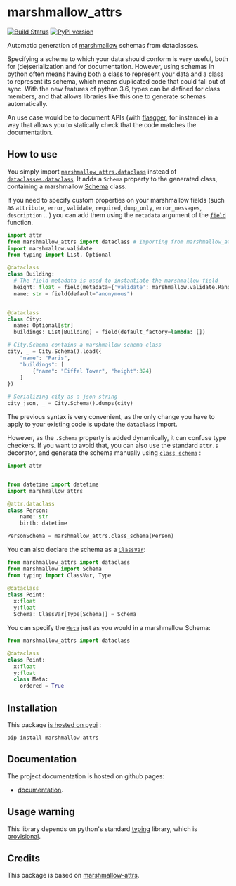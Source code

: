 # marshmallow_attrs
[![Build Status](https://travis-ci.org/lovasoa/marshmallow_attrs.svg?branch=master)](https://travis-ci.org/adamboche/marshmallow_attrs)
[![PyPI version](https://badge.fury.io/py/marshmallow-attrs.svg)](https://badge.fury.io/py/marshmallow-attrs)

Automatic generation of [marshmallow](https://marshmallow.readthedocs.io/) schemas from dataclasses.

Specifying a schema to which your data should conform is very useful, both for (de)serialization and for documentation.
However, using schemas in python often means having both a class to represent your data and a class to represent its schema, which means duplicated code that could fall out of sync. With the new features of python 3.6, types can be defined for class members, and that allows libraries like this one to generate schemas automatically.

An use case would be to document APIs (with [flasgger](https://github.com/rochacbruno/flasgger#flasgger), for instance) in a way that allows you to statically check that the code matches the documentation.

## How to use

You simply import
[`marshmallow_attrs.dataclass`](https://lovasoa.github.io/marshmallow_attrs/html/marshmallow_attrs.html#marshmallow_attrs.dataclass)
instead of
[`dataclasses.dataclass`](https://docs.python.org/3/library/dataclasses.html#dataclasses.dataclass).
It adds a `Schema` property to the generated class,
containing a marshmallow
[Schema](https://marshmallow.readthedocs.io/en/2.x-line/api_reference.html#marshmallow.Schema)
class.

If you need to specify custom properties on your marshmallow fields
(such as `attribute`, `error`, `validate`, `required`, `dump_only`, `error_messages`, `description` ...)
you can add them using the `metadata` argument of the
[`field`](https://docs.python.org/3/library/dataclasses.html#dataclasses.field)
function.

```python
import attr
from marshmallow_attrs import dataclass # Importing from marshmallow_attrs instead of attrs
import marshmallow.validate
from typing import List, Optional

@dataclass
class Building:
  # The field metadata is used to instantiate the marshmallow field
  height: float = field(metadata={'validate': marshmallow.validate.Range(min=0)})
  name: str = field(default="anonymous")


@dataclass
class City:
  name: Optional[str]
  buildings: List[Building] = field(default_factory=lambda: [])

# City.Schema contains a marshmallow schema class
city, _ = City.Schema().load({
    "name": "Paris",
    "buildings": [
        {"name": "Eiffel Tower", "height":324}
    ]
})

# Serializing city as a json string
city_json, _ = City.Schema().dumps(city)
```

The previous  syntax is very convenient, as the only change
you have to apply to your existing code is update the
`dataclass` import.

However, as the `.Schema` property is added dynamically,
it can confuse type checkers.
If you want to avoid that, you can also use the standard
`attr.s` decorator, and generate the schema manually
using
[`class_schema`](https://lovasoa.github.io/marshmallow_attrs/html/marshmallow_attrs.html#marshmallow_attrs.class_schema)
:

```python
import attr


from datetime import datetime
import marshmallow_attrs

@attr.dataclass
class Person:
    name: str
    birth: datetime

PersonSchema = marshmallow_attrs.class_schema(Person)
```

You can also declare the schema as a
[`ClassVar`](https://docs.python.org/3/library/typing.html#typing.ClassVar):

```python
from marshmallow_attrs import dataclass
from marshmallow import Schema
from typing import ClassVar, Type

@dataclass
class Point:
  x:float
  y:float
  Schema: ClassVar[Type[Schema]] = Schema
```

You can specify the
[`Meta`](https://marshmallow.readthedocs.io/en/3.0/api_reference.html#marshmallow.Schema.Meta)
just as you would in a marshmallow Schema:

```python
from marshmallow_attrs import dataclass

@dataclass
class Point:
  x:float
  y:float
  class Meta:
    ordered = True
```

## Installation
This package [is hosted on pypi](https://pypi.org/project/marshmallow-attrs/) :

```shell
pip install marshmallow-attrs
```

## Documentation

The project documentation is hosted on github pages:
 - [documentation](https://lovasoa.github.io/marshmallow_attrs/).

## Usage warning

This library depends on python's standard
[typing](https://docs.python.org/3/library/typing.html)
library, which is
[provisional](https://docs.python.org/3/glossary.html#term-provisional-api).


## Credits

This package is based on [marshmallow-attrs](https://github.com/lovasoa/marshmallow_dataclass).

